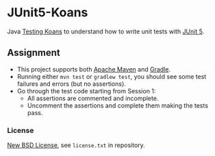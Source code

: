 # JUnit5-Koans
Java [Testing Koans](http://blog.code-cop.org/2015/12/testing-koans.html) to understand how to write unit tests with [JUnit 5](http://junit.org/junit5).

## Assignment ##

* This project supports both [Apache Maven](https://maven.apache.org/) and [Gradle](https://gradle.org).
* Running either `mvn test` or `gradlew test`, you should see some test failures and errors (but no assertions).
* Go through the test code starting from Session 1:
    * All assertions are commented and incomplete.
    * Uncomment the assertions and complete them making the tests pass.

### License ###
[New BSD License](http://opensource.org/licenses/bsd-license.php), see `license.txt` in repository.